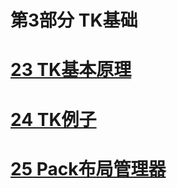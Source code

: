 第3部分 TK基础
=====

# [23 TK基本原理](./chapter23.md)
# [24 TK例子](./chapter24.md)
# [25 Pack布局管理器](./chapter25.md)

